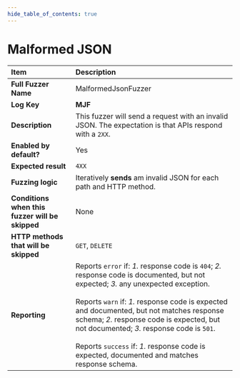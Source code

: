 ```yaml
--- 
hide_table_of_contents: true
---
```


# Malformed JSON

| Item                                            | Description                                                                                                                                                                                                                                                                                                                                                                                                                                 |
|:------------------------------------------------|:--------------------------------------------------------------------------------------------------------------------------------------------------------------------------------------------------------------------------------------------------------------------------------------------------------------------------------------------------------------------------------------------------------------------------------------------|
| **Full Fuzzer Name**                            | MalformedJsonFuzzer                                                                                                                                                                                                                                                                                                                                                                                                                         |
| **Log Key**                                     | **MJF**                                                                                                                                                                                                                                                                                                                                                                                                                                     |
| **Description**                                 | This fuzzer will send a request with an invalid JSON. The expectation is that APIs respond with a `2XX`.                                                                                                                                                                                                                                                                                                                                    |
| **Enabled by default?**                         | Yes                                                                                                                                                                                                                                                                                                                                                                                                                                         |
| **Expected result**                             | `4XX`                                                                                                                                                                                                                                                                                                                                                                                                                                       |
| **Fuzzing logic**                               | Iteratively **sends** am invalid JSON for each path and HTTP method.                                                                                                                                                                                                                                                                                                                                                                        |
| **Conditions when this fuzzer will be skipped** | None                                                                                                                                                                                                                                                                                                                                                                                                                                        |
| **HTTP methods that will be skipped**           | `GET`, `DELETE`                                                                                                                                                                                                                                                                                                                                                                                                                             |
| **Reporting**                                   | Reports `error` if: *1.* response code is `404`; *2.* response code is documented, but not expected; *3.* any unexpected exception. <br/><br/> Reports `warn` if: *1.* response code is expected and documented, but not matches response schema; *2.* response code is expected, but not documented; *3.* response code is `501`. <br/><br/> Reports `success` if: *1.* response code is expected, documented and matches response schema. | 
